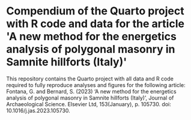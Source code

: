 # Compendium of the Quarto project with R code and data for the article 'A new method for the energetics analysis of polygonal masonry in Samnite hillforts (Italy)'
This repository contains the Quarto project with all data and R code required to fully reproduce analyses and figures for the following article: Fontana, G. and Bernard, S. (2023) ‘A new method for the energetics analysis of polygonal masonry in Samnite hillforts (Italy)’, Journal of Archaeological Science. Elsevier Ltd, 153(January), p. 105730. doi: 10.1016/j.jas.2023.105730.
